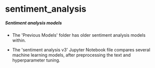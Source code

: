 # sentiment_analysis

##### Sentiment analysis models

+ The 'Previous Models' folder has older sentiment analysis models within. 

+ The 'sentiment analysis v3' Jupyter Notebook file compares several machine learning models, after preprocessing the text and hyperparameter tuning. 
